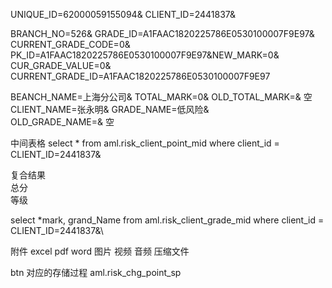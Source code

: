UNIQUE_ID=62000059155094&
CLIENT_ID=2441837&

BRANCH_NO=526&
GRADE_ID=A1FAAC1820225786E0530100007F9E97&
CURRENT_GRADE_CODE=0&
PK_ID=A1FAAC1820225786E0530100007F9E97&NEW_MARK=0&
CUR_GRADE_VALUE=0&
CURRENT_GRADE_ID=A1FAAC1820225786E0530100007F9E97




BEANCH_NAME=上海分公司&
TOTAL_MARK=0&
OLD_TOTAL_MARK=&                              空
CLIENT_NAME=张永明&
GRADE_NAME=低风险&           
OLD_GRADE_NAME=&                              空


中间表格
select * from aml.risk_client_point_mid  where client_id =  CLIENT_ID=2441837&



复合结果  
  总分    
  等级    


select *mark, grand_Name from aml.risk_client_grade_mid  where    client_id =  CLIENT_ID=2441837&\



附件 excel pdf word 图片  视频  音频  压缩文件 


btn  对应的存储过程
    aml.risk_chg_point_sp

    
